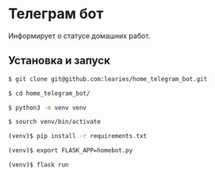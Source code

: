 # Телеграм бот
Информирует о статусе домашних работ.

## Установка и запуск

```bash
$ git clone git@github.com:learies/home_telegram_bot.git
```
```bash
$ cd home_telegram_bot/
```
```bash
$ python3 -m venv venv
```
```bash
$ sourch venv/bin/activate
```
```bash
(venv)$ pip install -r requirements.txt
```
```bash
(venv)$ export FLASK_APP=homebot.py
```
```bash
(venv)$ flask run
```